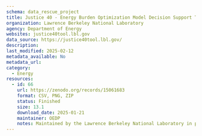```yaml
---
schema: data_rescue_project 
title: Justice 40 - Energy Burden Optimization Model Decision Support Tool
organization: Lawrence Berkeley National Laboratory
agency: Department of Energy
websites: justice40tool.lbl.gov
data_source: https://justice40tool.lbl.gov/
description: 
last_modified: 2025-02-12
metadata_available: No
metadata_url: 
category:
  - Energy 
resources:
  - id: 66
    url: https://zenodo.org/records/15061683
    format: CSV, PNG, ZIP
    status: Finished
    size: 13.1
    download_date: 2025-01-21
    maintainer: OEDP
    notes: Maintained by the Lawrence Berkeley National Laboratory in partnership with the US Department of Energy (DOE) Office of Economic Impact and Diversity, under the J40 initiative.
---
```

